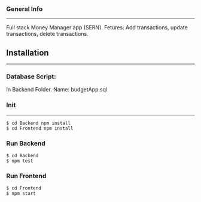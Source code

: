### General Info
***
 Full stack Money Manager app (SERN). Fetures: Add transactions, update transactions, delete transactions.

## Installation
***
### Database Script: 
In Backend Folder.
Name: budgetApp.sql

### Init
***
```
$ cd Backend npm install
$ cd Frontend npm install
```
### Run Backend 
```
$ cd Backend
$ npm test
```
### Run Frontend
```
$ cd Frontend
$ npm start
```